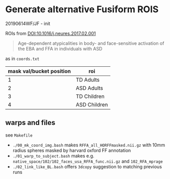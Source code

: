 # Generate alternative Fusiform ROIS
20190614WF/JF - init

ROIs from [DOI:10.1016/j.neures.2017.02.001](https://doi.org/10.1016/j.neures.2017.02.001)
> Age-dependent atypicalities in body- and face-sensitive activation of the EBA and FFA in individuals with ASD

as in `coords.txt`

| mask val/bucket position | roi |
|--------------------------|-----|
|  1                       | TD Adults    |
|  2                       | ASD Adults   |
|  3                       | TD Children  |
|  4                       | ASD Children |


## warps and files
see `Makefile`

 * `./00_mk_coord_img.bash` makes `RFFA_all_HORFFmasked.nii.gz` with 10mm radius spheres masked by harvard oxford FF annotation
 * `./01_warp_to_subject.bash` makes e.g. `native_space/102/102_faces_usa_RFFA_func.nii.gz` and `102_RFA_mprage`
 * `./02_link_like_BL.bash` offers `3dcopy` suggestion to matching previous runs
